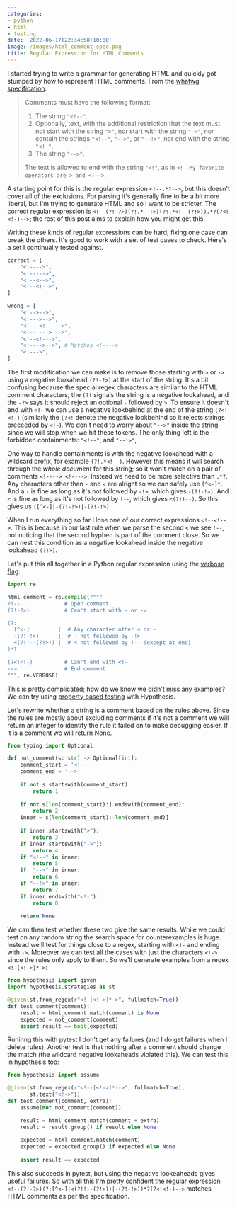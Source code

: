 ```yaml
---
categories:
- python
- html
- testing
date: '2022-06-17T22:34:58+10:00'
image: /images/html_comment_spec.png
title: Regular Expression for HTML Comments
---
```


I started trying to write a grammar for generating HTML and quickly got stumped by how to represent HTML comments.
From the [whatwg specification](https://html.spec.whatwg.org/multipage/syntax.html#syntax-comments):

> Comments must have the following format:
>
> 1. The string `"<!--"`.
> 2. Optionally, text, with the additional restriction that the text must not start with the string `">"`, nor start with the string `"->"`, nor contain the strings `"<!--"`, `"-->"`, or `"--!>"`, nor end with the string `"<!-"`.
> 3. The string `"-->"`.
>
> The text is allowed to end with the string `"<!"`, as in `<!--My favorite operators are > and <!-->`.

A starting point for this is the regular expression `<!--.*?-->`, but this doesn't cover all of the exclusions.
For parsing it's generally fine to be a bit more liberal, but I'm trying to generate HTML and so I want to be stricter.
The correct regular expression is `<!--(?!-?>)(?!.*--!>)(?!.*<!--(?!>)).*?(?<!<!-)-->`; the rest of this post aims to explain how you might get this.


Writing these kinds of regular expressions can be hard; fixing one case can break the others.
It's good to work with a set of test cases to check.
Here's a set I continually tested against.

```python
correct = [
    "<!---->",
    "<!----->",
    "<!--<-->",
    "<!--<!-->",
]

wrong = [
    "<!-->-->",
    "<!--->-->",
    "<!-- <!-- -->",
    "<!-- --!> -->",
    "<!--<!--->",
    "<!---->-->", # Matches <!---->
    "<!--->",
]
```

The first modification we can make is to remove those starting with `>` or `->` using a negative lookahead `(?!-?>)` at the start of the string.
It's a bit confusing because the special regex characters are similar to the HTML comment characters; the `(?!` signals the string is a negative lookahead, and the `-?>` says it should reject an optional `-` followed by `>`.
To ensure it doesn't end with `<!-` we can use a negative lookbehind at the end of the string `(?<!<!-)` (similarly the `(?<!` denote the negative lookbehind so it rejects strings preceeded by `<!-`).
We don't need to worry about `"-->"` inside the string since we will stop when we hit these tokens.
The only thing left is the forbidden containments: `"<!--"`, and `"--!>"`,

One way to handle containments is with the negative lookahead with a wildcard prefix, for example `(?!.*<!--)`.
However this means it will search through the *whole document* for this string; so it won't match on a pair of comments `<!----> <!---->`.
Instead we need to be more selective than `.*?`.
Any characters other than `-` and `<` are alright so we can safely use `[^<-]*`.
And a `-` is fine as long as it's not followed by `-!>`, which gives `-(?!-!>)`.
And `<` is fine as long as it's not followed by `!--`, which gives `<(?!!--)`.
So this gives us `([^<-]|-(?!-!>)|-(?!-!>)`

When I run everything so far I lose one of our correct expressions `<!--<!-->`.
This is because in our last rule when we parse the second `<` we see `!--`, not noticing that the second hyphen is part of the comment close.
So we can nest this condition as a negative lookahead inside the negative lookahead `(?!>)`.

Let's put this all together in a Python regular expression using the [verbose flag](https://docs.python.org/3/howto/regex.html#using-re-verbose):

```python
import re

html_comment = re.compile(r"""
<!--              # Open comment
(?!-?>)           # Can't start with - or ->

(?:
  [^<-]         |  # Any character other < or -  
  -(?!-!>)      |  # - not followed by -!>
  <(?!!--(?!>)) |  # < not followed by !-- (except at end)
)*?

(?<!<!-)          # Can't end with <!-
-->               # End comment
""", re.VERBOSE)
```

This is pretty complicated; how do we know we didn't miss any examples?
We can try using [property based testing](/property-based-testing) with Hypothesis.

Let's rewrite whether a string is a comment based on the rules above.
Since the rules are mostly about excluding comments if it's not a comment we will return an integer to identify the rule it failed on to make debugging easier.
If it is a comment we will return None.

```python
from typing import Optional

def not_comment(s: str) -> Optional[int]:
    comment_start = '<!--'
    comment_end = '-->'
    
    if not s.startswith(comment_start):
        return 1
    
    if not s[len(comment_start):].endswith(comment_end):
        return 2
    inner = s[len(comment_start):-len(comment_end)]
    
    if inner.startswith(">"):
        return 3
    if inner.startswith("->"):
        return 4
    if "<!--" in inner:
        return 5
    if  "-->" in inner:
        return 6
    if "--!>" in inner:
        return 7
    if inner.endswith("<!-"):
        return 8
    
    return None
```

We can then test whether these two give the same results.
While we could test on any random string the search space for counterexamples is huge.
Instead we'll test for things close to a regex, starting with `<!-` and ending with `->`.
Moreover we can test all the cases with just the characters `<!->` since the rules only apply to them.
So we'll generate examples from a regex `<!-[<!->]*->`:

```python
from hypothesis import given
import hypothesis.strategies as st

@given(st.from_regex(r"<!-[<!->]*->", fullmatch=True))
def test_comment(comment):
    result = html_comment.match(comment) is None
    expected = not_comment(comment)
    assert result == bool(expected)
```

Runinng this with pytest I don't get any failures (and I do get failures when I delete rules).
Another test is that nothing after a comment should change the match (the wildcard negative lookaheads violated this).
We can test this in hypothesis too:

```python
from hypothesis import assume

@given(st.from_regex(r"<!--[<!->]*-->", fullmatch=True),
       st.text("<!->"))
def test_comment(comment, extra):
    assume(not not_comment(comment))

    result = html_comment.match(comment + extra)
    result = result.group() if result else None
    
    expected = html_comment.match(comment)
    expected = expected.group() if expected else None
    
    assert result == expected
```

This also succeeds in pytest, but using the negative lookeaheads gives useful failures.
So with all this I'm pretty confident the regular expression `<!--(?!-?>)(?:[^<-]|<(?!!--(?!>))|-(?!-!>))*?(?<!<!-)-->` matches HTML comments as per the specification.